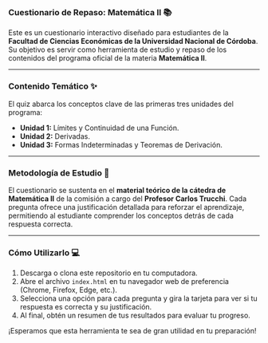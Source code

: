 
### Cuestionario de Repaso: Matemática II 📚

Este es un cuestionario interactivo diseñado para estudiantes de la **Facultad de Ciencias Económicas de la Universidad Nacional de Córdoba**. Su objetivo es servir como herramienta de estudio y repaso de los contenidos del programa oficial de la materia **Matemática II**.

---

### Contenido Temático ✨

El quiz abarca los conceptos clave de las primeras tres unidades del programa:

* **Unidad 1:** Límites y Continuidad de una Función.
* **Unidad 2:** Derivadas.
* **Unidad 3:** Formas Indeterminadas y Teoremas de Derivación.

---

### Metodología de Estudio 🚀

El cuestionario se sustenta en el **material teórico de la cátedra de Matemática II** de la comisión a cargo del **Profesor Carlos Trucchi**. Cada pregunta ofrece una justificación detallada para reforzar el aprendizaje, permitiendo al estudiante comprender los conceptos detrás de cada respuesta correcta.

---

### Cómo Utilizarlo 💻

1.  Descarga o clona este repositorio en tu computadora.
2.  Abre el archivo `index.html` en tu navegador web de preferencia (Chrome, Firefox, Edge, etc.).
3.  Selecciona una opción para cada pregunta y gira la tarjeta para ver si tu respuesta es correcta y su justificación.
4.  Al final, obtén un resumen de tus resultados para evaluar tu progreso.

¡Esperamos que esta herramienta te sea de gran utilidad en tu preparación!
